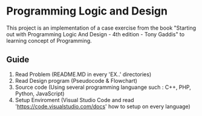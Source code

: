 # Programming Logic and Design

This project is an implementation of a case exercise from the book "Starting out with Programming Logic And Design - 4th edition - Tony Gaddis" to learning concept of Programming.

## Guide

1. Read Problem (README.MD in every 'EX..' directories)
2. Read Design program (Pseudocode & Flowchart)
3. Source code (Using several programming languange such : C++, PHP, Python, JavaScript)
4. Setup Enviroment (Visual Studio Code and read 'https://code.visualstudio.com/docs' how to setup on every language)
